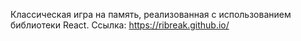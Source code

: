 Классическая игра на память, реализованная с использованием библиотеки React. Ссылка: https://ribreak.github.io/

